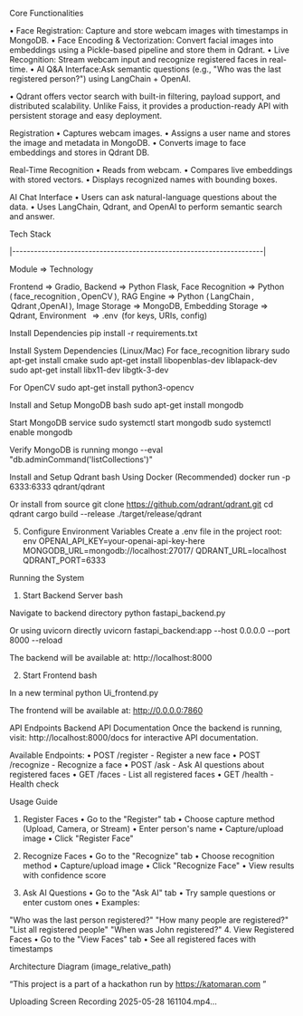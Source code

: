 Core Functionalities

•⁠ ⁠Face Registration: Capture and store webcam images with timestamps in MongoDB. •⁠ ⁠Face Encoding & Vectorization: Convert facial images into embeddings using a Pickle-based pipeline and store them in Qdrant. •⁠ ⁠Live Recognition: Stream webcam input and recognize registered faces in real-time. •⁠ ⁠AI Q&A Interface:Ask semantic questions (e.g., "Who was the last registered person?") using LangChain + OpenAI.

• Qdrant offers vector search with built-in filtering, payload support, and distributed scalability. Unlike Faiss, it provides a production-ready API with persistent storage and easy deployment.

Registration •⁠ ⁠Captures webcam images. •⁠ ⁠Assigns a user name and stores the image and metadata in MongoDB. •⁠ ⁠Converts image to face embeddings and stores in Qdrant DB.

Real-Time Recognition •⁠ ⁠Reads from webcam. •⁠ ⁠Compares live embeddings with stored vectors. •⁠ ⁠Displays recognized names with bounding boxes.

AI Chat Interface •⁠ ⁠Users can ask natural-language questions about the data. •⁠ ⁠Uses LangChain, Qdrant, and OpenAI to perform semantic search and answer.

Tech Stack

|---------------------------------------------------------------------|

Module	=>  Technology

Frontend  => Gradio,
Backend	  =>  Python Flask,
Face Recognition	  =>  Python (⁠ face_recognition ⁠,⁠ OpenCV ⁠),
RAG Engine  =>  Python (⁠ LangChain ⁠, ⁠ Qdrant ⁠,OpenAI ⁠),
Image Storage => MongoDB,
Embedding Storage	  =>  Qdrant,
Environment	⁠  =>  .env ⁠ (for keys, URIs, config)

Install Dependencies
pip install -r requirements.txt

Install System Dependencies (Linux/Mac)
For face_recognition library
sudo apt-get install cmake sudo apt-get install libopenblas-dev liblapack-dev sudo apt-get install libx11-dev libgtk-3-dev

For OpenCV
sudo apt-get install python3-opencv

Install and Setup MongoDB bash
sudo apt-get install mongodb

Start MongoDB service sudo systemctl start mongodb sudo systemctl enable mongodb

Verify MongoDB is running mongo --eval "db.adminCommand('listCollections')"

Install and Setup Qdrant bash
Using Docker (Recommended)
docker run -p 6333:6333 qdrant/qdrant

Or install from source
git clone https://github.com/qdrant/qdrant.git cd qdrant cargo build --release ./target/release/qdrant

5. Configure Environment Variables
Create a .env file in the project root: env OPENAI_API_KEY=your-openai-api-key-here MONGODB_URL=mongodb://localhost:27017/ QDRANT_URL=localhost QDRANT_PORT=6333

Running the System
1. Start Backend Server
bash

Navigate to backend directory
python fastapi_backend.py

Or using uvicorn directly
uvicorn fastapi_backend:app --host 0.0.0.0 --port 8000 --reload

The backend will be available at: http://localhost:8000

2. Start Frontend
bash

In a new terminal
python Ui_frontend.py

The frontend will be available at: http://0.0.0.0:7860

API Endpoints
Backend API Documentation
Once the backend is running, visit: http://localhost:8000/docs for interactive API documentation.

Available Endpoints:
•⁠ ⁠POST /register - Register a new face •⁠ ⁠POST /recognize - Recognize a face •⁠ ⁠POST /ask - Ask AI questions about registered faces •⁠ ⁠GET /faces - List all registered faces •⁠ ⁠GET /health - Health check

Usage Guide
1. Register Faces
•⁠ ⁠Go to the "Register" tab •⁠ ⁠Choose capture method (Upload, Camera, or Stream) •⁠ ⁠Enter person's name •⁠ ⁠Capture/upload image •⁠ ⁠Click "Register Face"

2. Recognize Faces
•⁠ ⁠Go to the "Recognize" tab •⁠ ⁠Choose recognition method •⁠ ⁠Capture/upload image •⁠ ⁠Click "Recognize Face" •⁠ ⁠View results with confidence score

3. Ask AI Questions
•⁠ ⁠Go to the "Ask AI" tab •⁠ ⁠Try sample questions or enter custom ones •⁠ ⁠Examples:

"Who was the last person registered?"
"How many people are registered?"
"List all registered people"
"When was John registered?"
4. View Registered Faces
•⁠ ⁠Go to the "View Faces" tab •⁠ ⁠See all registered faces with timestamps

Architecture Diagram
(image_relative_path)

“This project is a part of a hackathon run by https://katomaran.com ”



Uploading Screen Recording 2025-05-28 161104.mp4…





